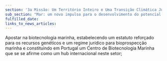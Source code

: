 ```yaml
---
section: '3a Missão: Um Território Inteiro e Uma Transição Climática Justa'
sub_section: "Mar: um novo impulso para o desenvolvimento do potencial oceânico do país"
fulfilled_date:
links_to_news_articles:
---
```


Apostar na biotecnologia marinha, estabelecendo um estatuto reforçado para os recursos genéticos e um regime jurídico para bioprospecção marinha e constituindo em Portugal um Centro de Biotecnologia Marinha que se se afirme como um hub internacional neste setor;
